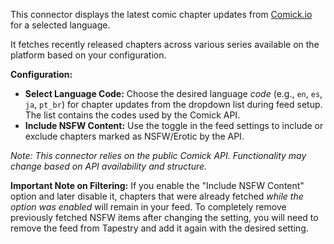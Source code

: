This connector displays the latest comic chapter updates from [Comick.io](https://comick.io) for a selected language.

It fetches recently released chapters across various series available on the platform based on your configuration.

**Configuration:**

*   **Select Language Code:** Choose the desired language *code* (e.g., `en`, `es`, `ja`, `pt_br`) for chapter updates from the dropdown list during feed setup. The list contains the codes used by the Comick API.
*   **Include NSFW Content:** Use the toggle in the feed settings to include or exclude chapters marked as NSFW/Erotic by the API.

*Note: This connector relies on the public Comick API. Functionality may change based on API availability and structure.*

**Important Note on Filtering:** If you enable the "Include NSFW Content" option and later disable it, chapters that were already fetched *while the option was enabled* will remain in your feed. To completely remove previously fetched NSFW items after changing the setting, you will need to remove the feed from Tapestry and add it again with the desired setting. 